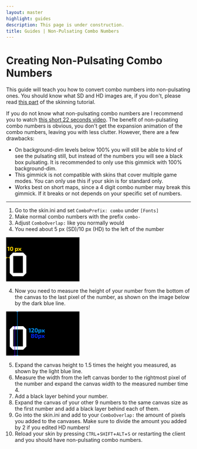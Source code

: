 ```yaml
---
layout: master
highlight: guides
description: This page is under construction.
title: Guides | Non-Pulsating Combo Numbers
---
```


# Creating Non-Pulsating Combo Numbers

This guide will teach you how to convert combo numbers into non-pulsating ones. You should know what SD and HD images are, if you don't, please read [this part](https://rockroller01.github.io/skinninginfo/tutorial/introduction#hdsd-elements-aspect-ratios-and-resolution) of the skinning tutorial.

If you do not know what non-pulsating combo numbers are I recommend you to watch [this short 22 seconds video](https://www.youtube.com/watch?v=_vJ0_PItNWM). The benefit of non-pulsating combo numbers is obvious, you don't get the expansion animation of the combo numbers, leaving you with less clutter. However, there are a few drawbacks:

-   On background-dim levels below 100% you will still be able to kind of see the pulsating still, but instead of the numbers you will see a black box pulsating. It is recommended to only use this gimmick with 100% background-dim.
-   This gimmick is not compatible with skins that cover multiple game modes. You can only use this if your skin is for standard only.
-   Works best on short maps, since a 4 digit combo number may break this gimmick. If it breaks or not depends on your specific set of numbers.

---

1. Go to the skin.ini and set `ComboPrefix: combo` under `[Fonts]`
2. Make normal combo numbers with the prefix `combo-`
3. Adjust `ComboOverlap:` like you normally would
4. You need about 5 px (SD)/10 px (HD) to the left of the number

<img src="img/10px.png">

4. Now you need to measure the height of your number from the bottom of the canvas to the last pixel of the number, as shown on the image below by the dark blue line.

<img src="img/height.png">

5. Expand the canvas height to 1.5 times the height you measured, as shown by the light blue line.
6. Measure the width from the left canvas border to the rightmost pixel of the number and expand the canvas width to the measured number time 4.
7. Add a black layer behind your number.
8. Expand the canvas of your other 9 numbers to the same canvas size as the first number and add a black layer behind each of them.
9. Go into the skin.ini and add to your `ComboOverlap:` the amount of pixels you added to the canvases. Make sure to divide the amount you added by 2 if you edited HD numbers!
10. Reload your skin by pressing `CTRL`+`SHIFT`+`ALT`+`S` or restarting the client and you should have non-pulsating combo numbers.
